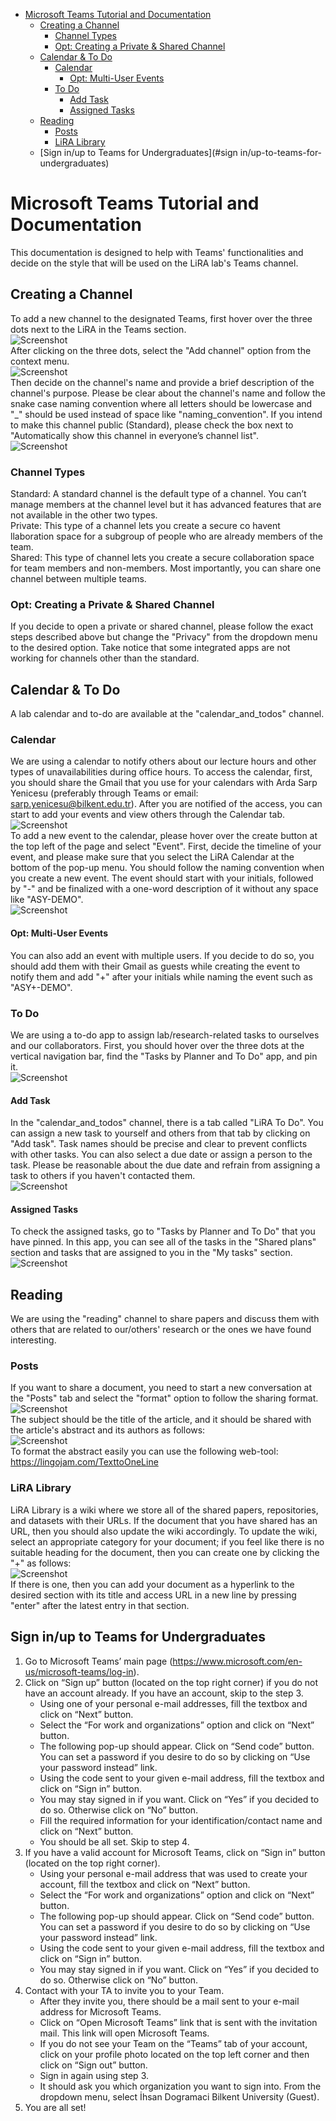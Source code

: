 - [Microsoft Teams Tutorial and Documentation](#microsoft-teams-tutorial-and-documentation)
  * [Creating a Channel](#creating-a-channel)
    + [Channel Types](#channel-types)
    + [Opt: Creating a Private & Shared Channel](#opt--creating-a-private---shared-channel)
  * [Calendar & To Do](#calendar---to-do)
    + [Calendar](#calendar)
      - [Opt: Multi-User Events](#opt--multi-user-events)
    + [To Do](#to-do)
      - [Add Task](#add-task)
      - [Assigned Tasks](#assigned-tasks)
  * [Reading](#reading)
    + [Posts](#posts)
    + [LiRA Library](#lira-library)
  * [Sign in/up to Teams for Undergraduates](#sign in/up-to-teams-for-undergraduates)
    
# Microsoft Teams Tutorial and Documentation
This documentation is designed to help with Teams' functionalities and decide on the style that will be used on the LiRA lab's Teams channel.
## Creating a Channel
To add a new channel to the designated Teams, first hover over the three dots next to the LiRA in the Teams section.<br />
![Screenshot](teams_dot.png) <br />
After clicking on the three dots, select the "Add channel" option from the context menu.<br />
![Screenshot](teams_add_channel.png) <br />
Then decide on the channel's name and provide a brief description of the channel's purpose. Please be clear about the channel's name and follow the snake case naming convention where all letters should be lowercase and "_" should be used instead of space like "naming_convention". If you intend to make this channel public (Standard), please check the box next to "Automatically show this channel in everyone’s channel list".<br />
![Screenshot](teams_create.png) <br />
### Channel Types
Standard: A standard channel is the default type of a channel. You can’t manage members at the channel level but it has advanced features that are not available in the other two types.<br />
Private: This type of a channel lets you create a secure co havent llaboration space for a subgroup of people who are already members of the team.<br />
Shared: This type of channel lets you create a secure collaboration space for team members and non-members. Most importantly, you can share one channel between multiple teams.<br />
### Opt: Creating a Private & Shared Channel
If you decide to open a private or shared channel, please follow the exact steps described above but change the "Privacy" from the dropdown menu to the desired option. Take notice that some integrated apps are not working for channels other than the standard. <br />
## Calendar & To Do
A lab calendar and to-do are available at the "calendar_and_todos" channel.
### Calendar
We are using a calendar to notify others about our lecture hours and other types of unavailabilities during office hours. To access the calendar, first, you should share the Gmail that you use for your calendars with Arda Sarp Yenicesu (preferably through Teams or email: sarp.yenicesu@bilkent.edu.tr). After you are notified of the access, you can start to add your events and view others through the Calendar tab. <br />
![Screenshot](calendar.png) <br />
To add a new event to the calendar, please hover over the create button at the top left of the page and select "Event". First, decide the timeline of your event, and please make sure that you select the LiRA Calendar at the bottom of the pop-up menu. You should follow the naming convention when you create a new event. The event should start with your initials, followed by "-" and be finalized with a one-word description of it without any space like "ASY-DEMO". <br />
![Screenshot](calendar_add.png) <br />
#### Opt: Multi-User Events
You can also add an event with multiple users. If you decide to do so, you should add them with their Gmail as guests while creating the event to notify them and add "+" after your initials while naming the event such as "ASY+-DEMO". <br />
### To Do
We are using a to-do app to assign lab/research-related tasks to ourselves and our collaborators. First, you should hover over the three dots at the vertical navigation bar, find the "Tasks by Planner and To Do" app, and pin it. <br />
![Screenshot](todo_pin.png) <br />
#### Add Task
In the "calendar_and_todos" channel, there is a tab called "LiRA To Do". You can assign a new task to yourself and others from that tab by clicking on "Add task". Task names should be precise and clear to prevent conflicts with other tasks. You can also select a due date or assign a person to the task. Please be reasonable about the due date and refrain from assigning a task to others if you haven't contacted them. <br />
![Screenshot](todo_add.png) <br />
#### Assigned Tasks
To check the assigned tasks, go to "Tasks by Planner and To Do" that you have pinned. In this app, you can see all of the tasks in the "Shared plans" section and tasks that are assigned to you in the "My tasks" section. <br />
![Screenshot](todo_overview.png) <br />
## Reading
We are using the "reading" channel to share papers and discuss them with others that are related to our/others' research or the ones we have found interesting.
### Posts
If you want to share a document, you need to start a new conversation at the "Posts" tab and select the "format" option to follow the sharing format.<br />
![Screenshot](reading_post.png) <br />
The subject should be the title of the article, and it should be shared with the article's abstract and its authors as follows:<br />
![Screenshot](post_detail.png) <br />
To format the abstract easily you can use the following web-tool: https://lingojam.com/TexttoOneLine
### LiRA Library
LiRA Library is a wiki where we store all of the shared papers, repositories, and datasets with their URLs. If the document that you have shared has an URL, then you should also update the wiki accordingly. To update the wiki, select an appropriate category for your document; if you feel like there is no suitable heading for the document, then you can create one by clicking the "+" as follows:<br />
![Screenshot](library.png) <br />
If there is one, then you can add your document as a hyperlink to the desired section with its title and access URL in a new line by pressing "enter" after the latest entry in that section.
## Sign in/up to Teams for Undergraduates
1.	Go to Microsoft Teams’ main page (https://www.microsoft.com/en-us/microsoft-teams/log-in).
2.	Click on “Sign up” button (located on the top right corner) if you do not have an account already. If you have an account, skip to the step 3. 
    -	Using one of your personal e-mail addresses, fill the textbox and click on “Next” button.
    -	Select the “For work and organizations” option and click on “Next” button.
    -	The following pop-up should appear. Click on “Send code” button. You can set a password if you desire to do so by clicking on “Use your password instead” link.
    -	Using the code sent to your given e-mail address, fill the textbox and click on “Sign in” button. 
    -	You may stay signed in if you want. Click on “Yes” if you decided to do so. Otherwise click on “No” button. 
    -	Fill the required information for your identification/contact name and click on “Next” button. 
    -	You should be all set. Skip to step 4. 
3.	If you have a valid account for Microsoft Teams, click on “Sign in” button (located on the top right corner).
    -	Using your personal e-mail address that was used to create your account, fill the textbox and click on “Next” button.
    -	Select the “For work and organizations” option and click on “Next” button.
    -	The following pop-up should appear. Click on “Send code” button. You can set a password if you desire to do so by clicking on “Use your password instead” link.
    -	Using the code sent to your given e-mail address, fill the textbox and click on “Sign in” button. 
    -	You may stay signed in if you want. Click on “Yes” if you decided to do so. Otherwise click on “No” button.
4.	Contact with your TA to invite you to your Team. 
    -	After they invite you, there should be a mail sent to your e-mail address for Microsoft Teams. 
    -	Click on “Open Microsoft Teams” link that is sent with the invitation mail. This link will open Microsoft Teams.
    -	If you do not see your Team on the “Teams” tab of your account, click on your profile photo located on the top left corner and then click on “Sign out” button.
    -	Sign in again using step 3.
    -	It should ask you which organization you want to sign into. From the dropdown menu, select İhsan Dogramaci Bilkent University (Guest).
5.	You are all set!
